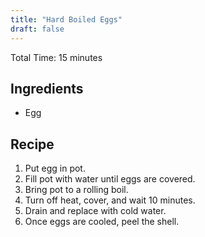```yaml
---
title: "Hard Boiled Eggs"
draft: false
---
```


Total Time: 15 minutes

## Ingredients

- Egg

## Recipe

1. Put egg in pot.
2. Fill pot with water until eggs are covered.
3. Bring pot to a rolling boil.
4. Turn off heat, cover, and wait 10 minutes.
5. Drain and replace with cold water.
6. Once eggs are cooled, peel the shell.

